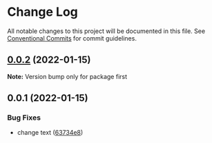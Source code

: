 # Change Log

All notable changes to this project will be documented in this file.
See [Conventional Commits](https://conventionalcommits.org) for commit guidelines.

## [0.0.2](https://github.com/caioferrarezi/test-monorepo/compare/v0.0.1...v0.0.2) (2022-01-15)

**Note:** Version bump only for package first





## 0.0.1 (2022-01-15)


### Bug Fixes

* change text ([63734e8](https://github.com/caioferrarezi/test-monorepo/commit/63734e865517980b25decfd84e202b868c79bf22))
